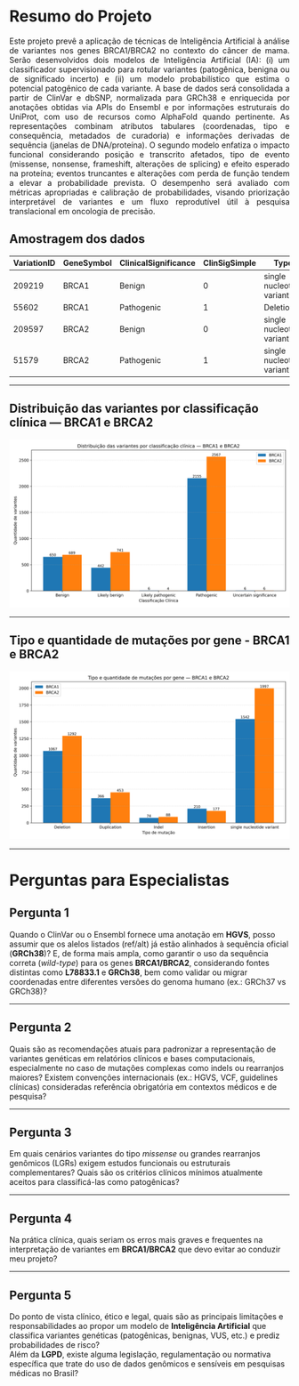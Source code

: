 # Resumo do Projeto

<div align="justify">

Este projeto prevê a aplicação de técnicas de Inteligência Artificial à análise de variantes nos genes BRCA1/BRCA2 no contexto do câncer de mama. Serão desenvolvidos dois modelos de Inteligência Artificial (IA): (i) um classificador supervisionado para rotular variantes (patogênica, benigna ou de significado incerto) e (ii) um modelo probabilístico que estima o potencial patogênico de cada variante. A base de dados será consolidada a partir de ClinVar e dbSNP, normalizada para GRCh38 e enriquecida por anotações obtidas via APIs do Ensembl e por informações estruturais do UniProt, com uso de recursos como AlphaFold quando pertinente. As representações combinam atributos tabulares (coordenadas, tipo e consequência, metadados de curadoria) e informações derivadas de sequência (janelas de DNA/proteína). O segundo modelo enfatiza o impacto funcional considerando posição e transcrito afetados, tipo de evento (missense, nonsense, frameshift, alterações de splicing) e efeito esperado na proteína; eventos truncantes e alterações com perda de função tendem a elevar a probabilidade prevista. O desempenho será avaliado com métricas apropriadas e calibração de probabilidades, visando priorização interpretável de variantes e um fluxo reprodutível útil à pesquisa translacional em oncologia de precisão.

</div>

## Amostragem dos dados

| VariationID | GeneSymbol | ClinicalSignificance | ClinSigSimple | Type                       | Origin           | Assembly | Chromosome |   Start   |   Stop    |
|-------------|------------|----------------------|---------------|----------------------------|-----------------|----------|------------|-----------|-----------|
| 209219      | BRCA1      | Benign               | 0             | single nucleotide variant  | germline        | GRCh38   | 17         | 43039471  | 43039471  |
| 55602       | BRCA1      | Pathogenic           | 1             | Deletion                   | germline        | GRCh38   | 17         | 43045706  | 43045767  |
| 209597      | BRCA2      | Benign               | 0             | single nucleotide variant  | germline        | GRCh38   | 13         | 32314943  | 32314943  |
| 51579       | BRCA2      | Pathogenic           | 1             | single nucleotide variant  | germline;unknown| GRCh38   | 13         | 32316463  | 32316463  |

---

## Distribuição das variantes por classificação clínica — BRCA1 e BRCA2

![Gráfico de Distribuição das variantes por classificação clinica](./images/classifications_brca_bars.png)

---

## Tipo e quantidade de mutações por gene - BRCA1 e BRCA2

![Tipo e quantidade de mutações por gene](./images/mutation_types_brca_bars.png)

---

# Perguntas para Especialistas

## Pergunta 1

Quando o ClinVar ou o Ensembl fornece uma anotação em **HGVS**, posso assumir que os alelos listados (ref/alt) já estão alinhados à sequência oficial (**GRCh38**)? E, de forma mais ampla, como garantir o uso da sequência correta (*wild-type*) para os genes **BRCA1/BRCA2**, considerando fontes distintas como **L78833.1** e **GRCh38**, bem como validar ou migrar coordenadas entre diferentes versões do genoma humano (ex.: GRCh37 vs GRCh38)?

---

## Pergunta 2
Quais são as recomendações atuais para padronizar a representação de variantes genéticas em relatórios clínicos e bases computacionais, especialmente no caso de mutações complexas como indels ou rearranjos maiores? Existem convenções internacionais (ex.: HGVS, VCF, guidelines clínicas) consideradas referência obrigatória em contextos médicos e de pesquisa?

---

## Pergunta 3
Em quais cenários variantes do tipo *missense* ou grandes rearranjos genômicos (LGRs) exigem estudos funcionais ou estruturais complementares? Quais são os critérios clínicos mínimos atualmente aceitos para classificá-las como patogênicas?

---

## Pergunta 4
Na prática clínica, quais seriam os erros mais graves e frequentes na interpretação de variantes em **BRCA1/BRCA2** que devo evitar ao conduzir meu projeto?

---

## Pergunta 5
Do ponto de vista clínico, ético e legal, quais são as principais limitações e responsabilidades ao propor um modelo de **Inteligência Artificial** que classifica variantes genéticas (patogênicas, benignas, VUS, etc.) e prediz probabilidades de risco?  
Além da **LGPD**, existe alguma legislação, regulamentação ou normativa específica que trate do uso de dados genômicos e sensíveis em pesquisas médicas no Brasil?
